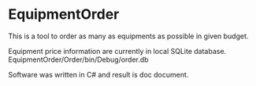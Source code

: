 # EquipmentOrder

This is a tool to order as many as equipments as possible in given budget.

Equipment price information are currently in local SQLite database. EquipmentOrder/Order/bin/Debug/order.db

Software was written in C# and result is doc document.
